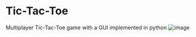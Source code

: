 # Tic-Tac-Toe
Multiplayer Tic-Tac-Toe game with a GUI implemented in python
![image](https://user-images.githubusercontent.com/36638116/125164814-c70e5b80-e1b1-11eb-801c-43a2d91d0a2e.png)

